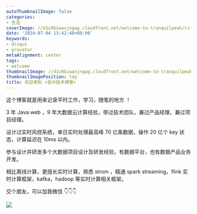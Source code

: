 ```yaml
---
autoThumbnailImage: false
categories:
- 生活
coverImage: //d1u9biwaxjngwg.cloudfront.net/welcome-to-tranquilpeak/city.jpg
date: '2024-07-04 13:42:40+08:00'
keywords:
- disqus
- gravatar
metaAlignment: center
tags:
- welcome
thumbnailImage: //d1u9biwaxjngwg.cloudfront.net/welcome-to-tranquilpeak/city-750.jpg
thumbnailImagePosition: top
title: 欢迎来到 ☀️哲の技术博客☀️
---
```


这个博客就是用来记录平时工作，学习，随笔的地方 ！

3 年 Java web ，9 年大数据云计算经验，带过技术团队，兼过产品经理，兼过项目经理。

<!--more-->

设计过实时风控系统，单日实时处理最高峰 70 亿条数据，操作 20 亿个 key 状态，计算延迟在 10ms 以内。

参与设计并研发多个大数据项目设计及研发经验，有数据平台，也有数据产品业务开发。

相比离线计算，更擅长实时计算，熟悉 strom ，精通 spark streaming，flink 实时计算框架，kafka，hadoop 等实时计算相关框架。

交个朋友，可以加我微信 👇👇👇

![](https://www.azheimage.top/markdown-img-paste-20240703221537635.png?imageMogr2/auto-orient/thumbnail/!420x360r/gravity/Center/crop/500x500/interlace/1/blur/1x0/quality/80|imageslim)
